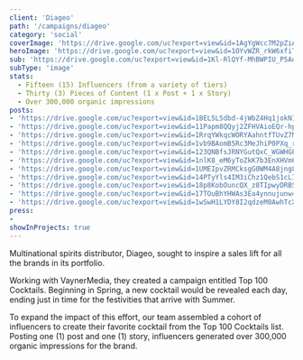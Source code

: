 ```yaml
---
client: 'Diageo'
path: '/campaigns/diageo'
category: 'social'
coverImage: 'https://drive.google.com/uc?export=view&id=1AgYgWcc7M2pZiA7opFoSdnChkE8VyQXK'
heroImage: 'https://drive.google.com/uc?export=view&id=1OYvWZR_rkW6xfiTD-2ZLPBHvFgWz4F5E'
sub: 'https://drive.google.com/uc?export=view&id=1Kl-RlQYf-MhBWPIU_P5AqwWBd98V_LDS'
subType: 'image'
stats:
  - Fifteen (15) Influencers (from a variety of tiers)
  - Thirty (3) Pieces of Content (1 x Post + 1 x Story)
  - Over 300,000 organic impressions
posts:
- 'https://drive.google.com/uc?export=view&id=1BEL5L5dbd-4jWbZ4Hq1jokNIlRNXKTEl'
- 'https://drive.google.com/uc?export=view&id=11Papm8QQyj2ZFHVAioEQr-hpSYVnmxUl'
- 'https://drive.google.com/uc?export=view&id=1RrqYWkqcWORYAahntfTUvZ7MvHJEjK1T'
- 'https://drive.google.com/uc?export=view&id=1vb9BAomB5Rc3MeJhiP0PXq_rfAPp2L8a'
- 'https://drive.google.com/uc?export=view&id=123QNBfsJRNYGutQxC_WGWHGPeMFDEwC-'
- 'https://drive.google.com/uc?export=view&id=1nlK8_eM6yToZkK7b3EnXHVm6zaGu9cmi'
- 'https://drive.google.com/uc?export=view&id=1UMEIpvZRMCksgG0WM4A8jng8KGQFOsC_'
- 'https://drive.google.com/uc?export=view&id=14PTyYls4IM3iChz1QebS1cL7_yHkP7br'
- 'https://drive.google.com/uc?export=view&id=18p8KobOuncQX_z8TIpwyDRBSyA4JDj6f'
- 'https://drive.google.com/uc?export=view&id=17TOuBhYHWAs3Ea4ynnujunw4eEj2qHl8'
- 'https://drive.google.com/uc?export=view&id=1wSwH1LYDY8I2qdzeM0AwhTcX4H-pRONJ'
press:
- 
showInProjects: true
---
```

  
Multinational spirits distributor, Diageo, sought to inspire a sales lift for all the brands in its portfolio.

Working with VaynerMedia, they created a campaign entitled Top 100 Cocktails. Beginning in Spring, a new cocktail would be revealed each day, ending just in time for the festivities that arrive with Summer.

To expand the impact of this effort, our team assembled a cohort of influencers to create their favorite cocktail from the Top 100 Cocktails list. Posting one (1) post and one (1) story, influencers generated over 300,000 organic impressions for the brand.